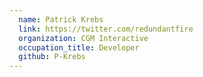 ```yaml
---
  name: Patrick Krebs
  link: https://twitter.com/redundantfire
  organization: CGM Interactive
  occupation_title: Developer
  github: P-Krebs
---
```

